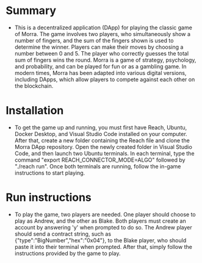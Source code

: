 # Summary
- This is a decentralized application (DApp) for playing the classic game of Morra. The game involves two players, who simultaneously show a number of fingers, and the sum of the fingers shown is used to determine the winner. Players can make their moves by choosing a number between 0 and 5. The player who correctly guesses the total sum of fingers wins the round. Morra is a game of strategy, psychology, and probability, and can be played for fun or as a gambling game. In modern times, Morra has been adapted into various digital versions, including DApps, which allow players to compete against each other on the blockchain.
# Installation
- To get the game up and running, you must first have Reach, Ubuntu, Docker Desktop, and Visual Studio Code installed on your computer. After that, create a new folder containing the Reach file and clone the Morra DApp repository. Open the newly created folder in Visual Studio Code, and then launch two Ubuntu terminals. In each terminal, type the command "export REACH_CONNECTOR_MODE=ALGO" followed by "./reach run". Once both terminals are running, follow the in-game instructions to start playing.
# Run instructions
- To play the game, two players are needed. One player should choose to play as Andrew, and the other as Blake. Both players must create an account by answering 'y' when prompted to do so. The Andrew player should send a contract string, such as {"type":"BigNumber","hex":"0x04"}, to the Blake player, who should paste it into their terminal when prompted. After that, simply follow the instructions provided by the game to play.
